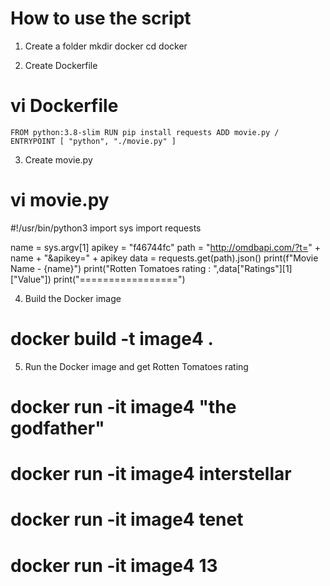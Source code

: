 # How to use the script

1. Create a folder
mkdir docker
cd docker

2. Create Dockerfile
# vi Dockerfile
`FROM python:3.8-slim
RUN pip install requests
ADD movie.py /
ENTRYPOINT [ "python", "./movie.py" ]`


3. Create movie.py
# vi movie.py
#!/usr/bin/python3
import sys
import requests

name = sys.argv[1]
apikey = "f46744fc"
path = "http://omdbapi.com/?t=" + name + "&apikey=" + apikey
data = requests.get(path).json()
print(f"Movie Name - {name}")
print("Rotten Tomatoes rating : ",data["Ratings"][1]["Value"])
print("=================")


4. Build the Docker image
# docker build -t image4 .

5. Run the Docker image and get Rotten Tomatoes rating
# docker run -it image4 "the godfather"
# docker run -it image4 interstellar
# docker run -it image4 tenet
# docker run -it image4 13
